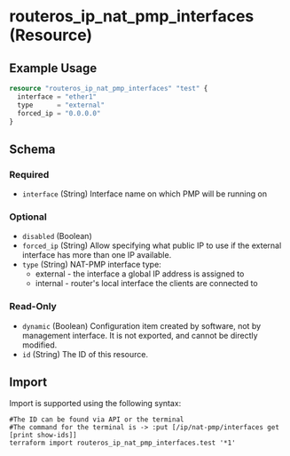 # routeros_ip_nat_pmp_interfaces (Resource)


## Example Usage
```terraform
resource "routeros_ip_nat_pmp_interfaces" "test" {
  interface = "ether1"
  type      = "external"
  forced_ip = "0.0.0.0"
}
```

<!-- schema generated by tfplugindocs -->
## Schema

### Required

- `interface` (String) Interface name on which PMP will be running on

### Optional

- `disabled` (Boolean)
- `forced_ip` (String) Allow specifying what public IP to use if the external interface has more than one IP available.
- `type` (String) NAT-PMP interface type:
  * external - the interface a global IP address is assigned to
  * internal - router's local interface the clients are connected to

### Read-Only

- `dynamic` (Boolean) Configuration item created by software, not by management interface. It is not exported, and cannot be directly modified.
- `id` (String) The ID of this resource.

## Import
Import is supported using the following syntax:
```shell
#The ID can be found via API or the terminal
#The command for the terminal is -> :put [/ip/nat-pmp/interfaces get [print show-ids]]
terraform import routeros_ip_nat_pmp_interfaces.test '*1'
```
